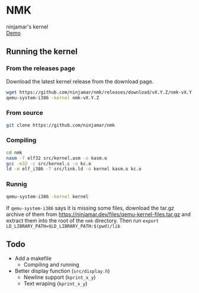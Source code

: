 # NMK
ninjamar's kernel <br>
[Demo](https://replit.com/@ninjamar/gh-nmk)
## Running the kernel
### From the releases page
Download the latest kernel release from the download page.
```bash
wget https://github.com/ninjamar/nmk/releases/download/vX.Y.Z/nmk-vX.Y.Z
qemu-system-i386 -kernel nmk-vX.Y.Z
```

### From source
```bash
git clone https://github.com/ninjamar/nmk
```
### Compiling

```bash
cd nmk
nasm -f elf32 src/kernel.asm -o kasm.o
gcc -m32 -c src/kernel.c -o kc.o
ld -m elf_i386 -T src/link.ld -o kernel kasm.o kc.o
```
### Runnig

```bash
qemu-system-i386 -kernel kernel
```
If `qemu-system-i386` says it is missing some files, download the tar.gz archive of them from https://ninjamar.dev/files/qemu-kernel-files.tar.gz and extract them into the root of the `nmk` directory. Then run `export LD_LIBRARY_PATH=$LD_LIBRARY_PATH:$(pwd)/lib
`
## Todo 
- Add a makefile 
  - Compiling and running
- Better display function (`src/display.h`)
  - Newline support (`kprint_x_y`)
  - Text wraping (`kprint_x_y`)
